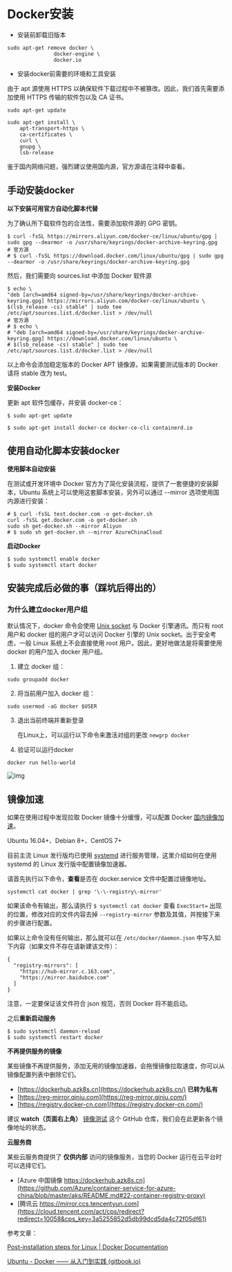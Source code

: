 # Docker安装

- 安装前卸载旧版本

```
sudo apt-get remove docker \
               docker-engine \
               docker.io
```

- 安装docker前需要的环境和工具安装

由于 apt 源使用 HTTPS 以确保软件下载过程中不被篡改。因此，我们首先需要添加使用 HTTPS 传输的软件包以及 CA 证书。

```
sudo apt-get update

sudo apt-get install \
    apt-transport-https \
    ca-certificates \
    curl \
    gnupg \
    lsb-release
```

鉴于国内网络问题，强烈建议使用国内源，官方源请在注释中查看。

## 手动安装docker

**以下安装可用官方自动化脚本代替**

为了确认所下载软件包的合法性，需要添加软件源的 GPG 密钥。

```
$ curl -fsSL https://mirrors.aliyun.com/docker-ce/linux/ubuntu/gpg | sudo gpg --dearmor -o /usr/share/keyrings/docker-archive-keyring.gpg
# 官方源
# $ curl -fsSL https://download.docker.com/linux/ubuntu/gpg | sudo gpg --dearmor -o /usr/share/keyrings/docker-archive-keyring.gpg
```

然后，我们需要向 sources.list 中添加 Docker 软件源

```
$ echo \
"deb [arch=amd64 signed-by=/usr/share/keyrings/docker-archive-keyring.gpg] https://mirrors.aliyun.com/docker-ce/linux/ubuntu \
$(lsb_release -cs) stable" | sudo tee /etc/apt/sources.list.d/docker.list > /dev/null
# 官方源
# $ echo \
# "deb [arch=amd64 signed-by=/usr/share/keyrings/docker-archive-keyring.gpg] https://download.docker.com/linux/ubuntu \
# $(lsb_release -cs) stable" | sudo tee /etc/apt/sources.list.d/docker.list > /dev/null
```

以上命令会添加稳定版本的 Docker APT 镜像源，如果需要测试版本的 Docker 请将 stable 改为 test。

**安装Docker**

更新 apt 软件包缓存，并安装 docker-ce：

```
$ sudo apt-get update

$ sudo apt-get install docker-ce docker-ce-cli containerd.io
```

## 使用自动化脚本安装docker

**使用脚本自动安装**

在测试或开发环境中 Docker 官方为了简化安装流程，提供了一套便捷的安装脚本，Ubuntu 系统上可以使用这套脚本安装，另外可以通过 --mirror 选项使用国内源进行安装：

```
# $ curl -fsSL test.docker.com -o get-docker.sh
curl -fsSL get.docker.com -o get-docker.sh
sudo sh get-docker.sh --mirror Aliyun
# $ sudo sh get-docker.sh --mirror AzureChinaCloud
```

**启动Docker**

```
$ sudo systemctl enable docker
$ sudo systemctl start docker
```

## 安装完成后必做的事（踩坑后得出的）

### 为什么建立docker用户组

默认情况下，docker 命令会使用 [Unix socket](https://en.wikipedia.org/wiki/Unix_domain_socket) 与 Docker 引擎通讯。而只有 root 用户和 docker 组的用户才可以访问 Docker 引擎的 Unix socket。出于安全考虑，一般 Linux 系统上不会直接使用 root 用户。因此，更好地做法是将需要使用 docker 的用户加入 docker 用户组。

1. 建立 docker 组：

`sudo groupadd docker`

2. 将当前用户加入 docker 组：

`sudo usermod -aG docker $USER`

3. 退出当前终端并重新登录

   在Linux上，可以运行以下命令来激活对组的更改 `newgrp docker` 


4. 验证可以运行docker

`docker run hello-world`

![img](F:\有道云笔记本地文件\qq823E5030A20E3C20029980C0F5685093(1)\29b4ebce7c4f4b349f88468251bb4864\clipboard.png)

## **镜像加速**

如果在使用过程中发现拉取 Docker 镜像十分缓慢，可以配置 Docker [国内镜像加速]()。

Ubuntu 16.04+、Debian 8+、CentOS 7+

目前主流 Linux 发行版均已使用 [systemd](https://systemd.io/) 进行服务管理，这里介绍如何在使用 systemd 的 Linux 发行版中配置镜像加速器。

请首先执行以下命令，**查看**是否在 docker.service 文件中配置过镜像地址。

`systemctl cat docker | grep '\-\-registry\-mirror'`

如果该命令有输出，那么请执行 `$ systemctl cat docker` 查看 `ExecStart=` 出现的位置，修改对应的文件内容去掉 `--registry-mirror` 参数及其值，并按接下来的步骤进行配置。

如果以上命令没有任何输出，那么就可以在 `/etc/docker/daemon.json` 中写入如下内容（如果文件不存在请新建该文件）：

```
{
  "registry-mirrors": [
    "https://hub-mirror.c.163.com",
    "https://mirror.baidubce.com"
  ]
}
```

注意，一定要保证该文件符合 json 规范，否则 Docker 将不能启动。

之后**重新启动服务**

```
$ sudo systemctl daemon-reload 
$ sudo systemctl restart docker
```

**不再提供服务的镜像**

某些镜像不再提供服务，添加无用的镜像加速器，会拖慢镜像拉取速度，你可以从镜像配置列表中删除它们。

- [https://dockerhub.azk8s.cn](https://dockerhub.azk8s.cn/) **已转为私有**
- [https://reg-mirror.qiniu.com](https://reg-mirror.qiniu.com/)
- [https://registry.docker-cn.com](https://registry.docker-cn.com/)

建议 **watch（页面右上角）** [镜像测试](https://github.com/docker-practice/docker-registry-cn-mirror-test) 这个 GitHub 仓库，我们会在此更新各个镜像地址的状态。

**云服务商**

某些云服务商提供了 **仅供内部** 访问的镜像服务，当您的 Docker 运行在云平台时可以选择它们。

- [Azure 中国镜像 https://dockerhub.azk8s.cn](https://github.com/Azure/container-service-for-azure-china/blob/master/aks/README.md#22-container-registry-proxy)
- [腾讯云 https://mirror.ccs.tencentyun.com](https://cloud.tencent.com/act/cps/redirect?redirect=10058&cps_key=3a5255852d5db99dcd5da4c72f05df61)

参考文章：

[Post-installation steps for Linux | Docker Documentation](https://docs.docker.com/engine/install/linux-postinstall/)

[Ubuntu - Docker —— 从入门到实践 (gitbook.io)](https://yeasy.gitbook.io/docker_practice/install/ubuntu)